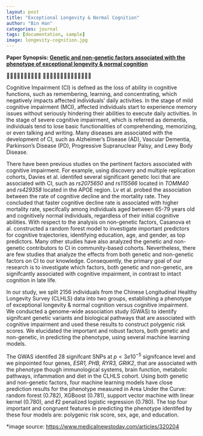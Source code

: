 ```yaml
---
layout: post
title: "Exceptional Longevity & Normal Cognition"
author: "Bin Han"
categories: journal
tags: [documentation, sample]
image: longevity-cognition.jpg
---
```


**Paper Synopsis: [Genetic and non-genetic factors associated with the phenotype of exceptional longevity & normal cognition](https://www.nature.com/articles/s41598-020-75446-2)**

📖📖📖📖📖📖📖📖📖📖 📖📖📖📖📖📖📖📖📖📖📖📖📖📖

Cognitive Impairment (CI) is defned as the loss of ability in cognitive functions, such as remembering, learning, and concentrating, which negatively impacts affected individuals’ daily activities. In the stage of mild cognitive impairment (MCI), affected individuals start to experience memory issues without seriously hindering their abilities to execute daily activities. In the stage of severe cognitive impairment, which is referred as dementia, individuals tend to lose basic functionalities of comprehending, memorizing, or even talking and writing. Many diseases are associated with the development of CI, such as Alzheimer’s Disease (AD), Vascular Dementia, Parkinson’s Disease (PD), Progressive Supranuclear Palsy, and Lewy Body Disease.

There have been previous studies on the pertinent factors associated with cognitive impairment. For example, using discovery and multiple replication cohorts, Davies et al. identifed several significant genetic loci that are associated with CI, such as *rs2075650* and *rs115566* located in *TOMM40* and *rs429358* located in the APOE region. Lv et al. probed the association between the rate of cognitive decline and the mortality rate. They concluded that faster cognitive decline rate is associated with higher mortality rate, specifcally among individuals aged between 65-79 years old and cognitively normal individuals, regardless of their initial cognitive abilities. With respect to the analysis on non-genetic factors, Casanova et al. constructed a random forest model to investigate important predictors for cognitive trajectories, identifying education, age, and gender, as top predictors. Many other studies have also analyzed the genetic and non-genetic contributors to CI in community-based cohorts. Nevertheless, there are few studies that analyze the effects from both genetic and non-genetic factors on CI to our knowledge. Consequently, the primary goal of our research is to investigate which factors, both genetic and non-genetic, are signifcantly associated with cognitive impairment, in contrast to intact cognition in late life. 

In our study, we split 2156 individuals from the Chinese Longitudinal Healthy Longevity Survey (CLHLS) data into two groups, establishing a phenotype of exceptional longevity & normal cognition versus cognitive impairment. We conducted a genome-wide association study (GWAS) to identify signifcant genetic variants and biological pathways that are associated with cognitive impairment and used these results to construct polygenic risk scores. We elucidated the important and robust factors, both genetic and non-genetic, in predicting the phenotype, using several machine learning models.

The GWAS identifed 28 signifcant SNPs at $p<3e10^{-5}$ signifcance level and we pinpointed four genes, *ESR1, PHB, RYR3, GRIK2*, that are associated with the phenotype though immunological systems, brain function, metabolic pathways, infammation and diet in the CLHLS cohort. Using both genetic and non-genetic factors, four machine learning models have close prediction results for the phenotype measured in Area Under the Curve: random forest (0.782), XGBoost (0.781), support vector machine with linear kernel (0.780), and ℓ2 penalized logistic regression (0.780). The top four important and congruent features in predicting the phenotype identifed by these four models are: polygenic risk score, sex, age, and education.

*image source: https://www.medicalnewstoday.com/articles/320204
